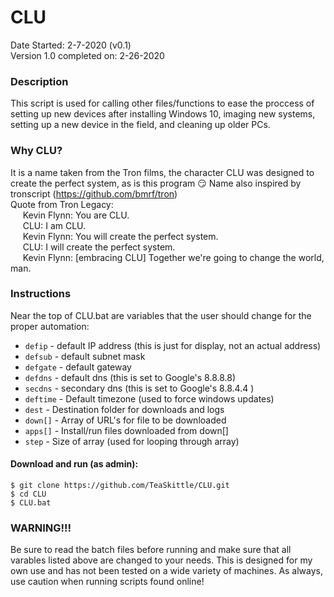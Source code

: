 # CLU
Date Started: 2-7-2020 (v0.1)  
Version 1.0 completed on: 2-26-2020  

### Description
This script is used for calling other files/functions to ease the proccess of setting up new devices after installing Windows 10, imaging new systems, setting up a new device in the field, and cleaning up older PCs.  

### Why CLU?
It is a name taken from the Tron films, the character CLU was designed to create the perfect system, as is this program :smirk: Name also inspired by tronscript (https://github.com/bmrf/tron)  
Quote from Tron Legacy:  
&nbsp;&nbsp;&nbsp;&nbsp; Kevin Flynn: You are CLU.  
&nbsp;&nbsp;&nbsp;&nbsp; CLU: I am CLU.  
&nbsp;&nbsp;&nbsp;&nbsp; Kevin Flynn: You will create the perfect system.  
&nbsp;&nbsp;&nbsp;&nbsp; CLU: I will create the perfect system.  
&nbsp;&nbsp;&nbsp;&nbsp; Kevin Flynn: [embracing CLU] Together we're going to change the world, man.  

### Instructions
Near the top of CLU.bat are variables that the user should change for the proper automation:
* `defip`   - default IP address (this is just for display, not an actual address)
* `defsub`  - default subnet mask
* `defgate` - default gateway
* `defdns`  - default dns (this is set to Google's 8.8.8.8)
* `secdns`  - secondary dns (this is set to Google's 8.8.4.4 )
* `deftime` - Default timezone (used to force windows updates)
* `dest`    - Destination folder for downloads and logs
* `down[]`  - Array of URL's for file to be downloaded
* `apps[]`  - Install/run files downloaded from down[]
* `step`    - Size of array (used for looping through array)

#### Download and run (as admin):
```
$ git clone https://github.com/TeaSkittle/CLU.git
$ cd CLU
$ CLU.bat
```

### WARNING!!!
Be sure to read the batch files before running and make sure that all varables listed above are changed to your needs. This is designed for my own use and has not been tested on a wide variety of machines. As always, use caution when running scripts found online!
